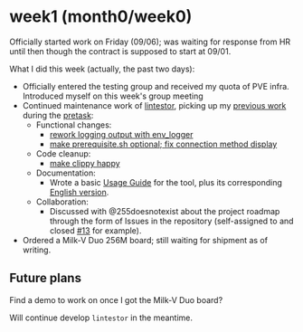 # week1 (month0/week0)
Officially started work on Friday (09/06); was waiting for response from HR until then though the contract is supposed to start at 09/01.

What I did this week (actually, the past two days):
- Officially entered the testing group and received my quota of PVE infra. Introduced myself on this week's group meeting
- Continued maintenance work of [lintestor](https://github.com/255doesnotexist/lintestor/), picking up my [previous work](https://github.com/255doesnotexist/lintestor/pull/1) during the [pretask](../week0/testround.md):
  - Functional changes:
    - [rework logging output with env_logger](https://github.com/255doesnotexist/lintestor/commit/dd6bcd832ca66005206d515613cf02e5c3a18420)
    - [make prerequisite.sh optional; fix connection method display](https://github.com/255doesnotexist/lintestor/commit/e2ef1a728d6e7187284cb7be608982fa05cfb649)
  - Code cleanup:
    - [make clippy happy](https://github.com/255doesnotexist/lintestor/commit/3afae63ed25a7e49eedb0ad56aba934e35186bae)
  - Documentation:
    - Wrote a basic [Usage Guide](https://github.com/255doesnotexist/lintestor/commit/f79a6ac36375c7811e48cd951c4bfa090f83c8d8) for the tool, plus its corresponding [English version](https://github.com/255doesnotexist/lintestor/commit/8381c435c032437278aa793138c4cbee97479151).
  - Collaboration:
    - Discussed with @255doesnotexist about the project roadmap through the form of Issues in the repository (self-assigned to and closed [#13](https://github.com/255doesnotexist/lintestor/issues/13) for example).
- Ordered a Milk-V Duo 256M board; still waiting for shipment as of writing.

## Future plans
Find a demo to work on once I got the Milk-V Duo board?

Will continue develop `lintestor` in the meantime.